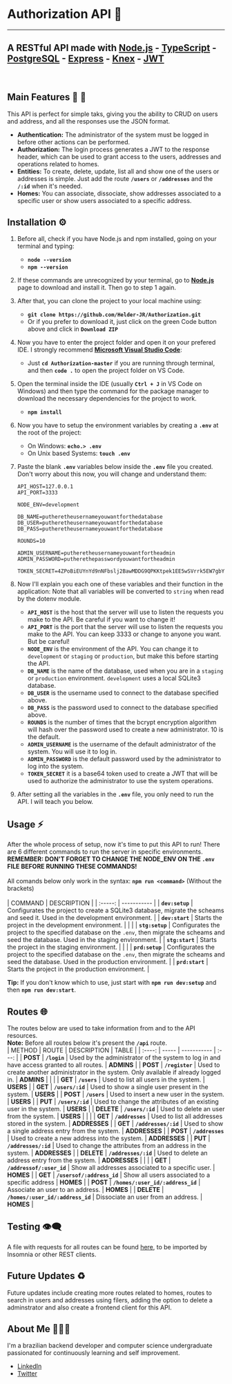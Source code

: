 # Authorization API 🔐
---
## A RESTful API made with [Node.js](https://nodejs.org/) - [TypeScript](https://www.typescriptlang.org/) - [PostgreSQL](https://www.postgresql.org/) - [Express](http://expressjs.com/) - [Knex](http://knexjs.org/) - [JWT](https://jwt.io/)
<br>

## Main Features 👥 🏡

This API is perfect for simple taks, giving you the ability to CRUD on users and address, and all the responses use the JSON format.
* **Authentication:** The administrator of the system must be logged in before other actions can be performed.
* **Authorization:** The login process generates a JWT to the response header, which can be used to grant access to the users, addresses and operations related to homes.
* **Entities:** To create, delete, update, list all and show one of the users or addresses is simple. Just add the route **`/users`** or **`/addresses`** and the **`/:id`** when it's needed.
* **Homes:** You can associate, dissociate, show addresses associated to a specific user or show users associated to a specific address.

## Installation ⚙
1. Before all, check if you have Node.js and npm installed, going on your terminal and typing:
    - **`node --version`**
    - **`npm --version`**
2. If these commands are unrecognized by your terminal, go to **[Node.js](https://nodejs.org/en/download/)** page to download and install it. Then go to step 1 again.
3. After that, you can clone the project to your local machine using:
    - **`git clone https://github.com/Helder-JR/Authorization.git`**
    - Or if you prefer to download it, just click on the green Code button above and click in **`Download ZIP`**
4. Now you have to enter the project folder and open it on your prefered IDE. I strongly recommend **[Microsoft Visual Studio Code](https://code.visualstudio.com/)**:
    - Just **`cd Authorization-master`** if you are running through terminal, and then **`code .`** to open the project folder on VS Code.
5. Open the terminal inside the IDE (usually **`Ctrl + J`** in VS Code on Windows) and then type the command for the package manager to download the necessary dependencies for the project to work.
    - **`npm install`**
6. Now you have to setup the environment variables by creating a **`.env`** at the root of the project:
    - On Windows: **`echo.> .env`**
    - On Unix based Systems: **`touch .env`**
7. Paste the blank **`.env`** variables below inside the **`.env`** file you created. Don't worry about this now, you will change and understand them:

    ```
    API_HOST=127.0.0.1
    API_PORT=3333

    NODE_ENV=development

    DB_NAME=putheretheusernameyouwantforthedatabase
    DB_USER=putheretheusernameyouwantforthedatabase
    DB_PASS=putheretheusernameyouwantforthedatabase

    ROUNDS=10

    ADMIN_USERNAME=putheretheusernameyouwantfortheadmin
    ADMIN_PASSWORD=putherethepasswordyouwantfortheadmin

    TOKEN_SECRET=4ZPoBiEUYnYd9nNFbslj2BawMDDG9QPKKtpek1EE5wSVrrk5EW7gbYEFJXHmM2PaWv6USy3VKdEBm+gG7imQtg==
    ```
8. Now I'll explain you each one of these variables and their function in the application: Note that all variables will be converted to `string` when read by the dotenv module.
    - **`API_HOST`** is the host that the server will use to listen the requests you make to the API. Be careful if you want to change it!
    - **`API_PORT`** is the port that the server will use to listen the requests you make to the API. You can keep 3333 or change to anyone you want. But be careful!
    - **`NODE_ENV`** is the environment of the API. You can change it to `development` or `staging` or `production`, but make this before starting the API.
    - **`DB_NAME`** is the name of the database, used when you are in a `staging` or `production` environment. `development` uses a local SQLite3 database.
    - **`DB_USER`** is the username used to connect to the database specified above.
    - **`DB_PASS`** is the password used to connect to the database specified above.
    - **`ROUNDS`** is the number of times that the bcrypt encryption algorithm will hash over the password used to create a new administrator. 10 is the default.
    - **`ADMIN_USERNAME`** is the username of the default administrator of the system. You will use it to log in.
    - **`ADMIN_PASSWORD`** is the default password used by the administrator to log into the system.
    - **`TOKEN_SECRET`** it is a base64 token used to create a JWT that will be used to authorize the administrator to use the system operations.
9. After setting all the variables in the **`.env`** file, you only need to run the API. I will teach you below.

## Usage ⚡
After the whole process of setup, now it's time to put this API to run! There are 6 different commands to run the server in specific environments.
<br>
**REMEMBER: DON'T FORGET TO CHANGE THE NODE_ENV ON THE `.env` FILE BEFORE RUNNING THESE COMMANDS!**
<br>
<br>
All comands below only work in the syntax: **`npm run <command>`** (Without the brackets)
<br>
<br>
| COMMAND | DESCRIPTION |
| :-----: | ----------- |
| **`dev:setup`** | Configurates the project to create a SQLite3 database, migrate the scheams and seed it. Used in the development environment. |
| **`dev:start`** | Starts the project in the development environment. |
|  |
| **`stg:setup`** | Configurates the project to the specified database on the `.env`, then migrate the scheams and seed the database. Used in the staging environment. |
| **`stg:start`** | Starts the project in the staging environment. |
|  |
| **`prd:setup`** | Configurates the project to the specified database on the `.env`, then migrate the scheams and seed the database. Used in the production environment. |
| **`prd:start`** | Starts the project in the production environment. |

**Tip:** If you don't know which to use, just start with **`npm run dev:setup`** and then **`npm run dev:start`**.

## Routes 🌐
The routes below are used to take information from and to the API resources.
<br>
**Note:** Before all routes below it's present the **`/api`** route.
<br>
| METHOD | ROUTE | DESCRIPTION | TABLE |
| :----: | ----- | ----------- | :---: |
| **POST** | **`/login`** | Used by the administrator of the system to log in and have access granted to all routes. | **ADMINS** |
| **POST** | **`/register`** | Used to create another administrator in the system. Only available if already logged in. | **ADMINS** |
|  |
| **GET** | **`/users`** | Used to list all users in the system. | **USERS** |
| **GET** | **`/users/:id`** | Used to show a single user present in the system. | **USERS** |
| **POST** | **`/users`** | Used to insert a new user in the system. | **USERS** |
| **PUT** | **`/users/:id`** | Used to change the attributes of an existing user in the system. | **USERS** |
| **DELETE** | **`/users/:id`** | Used to delete an user from the system. | **USERS** |
|  |
| **GET** | **`/addresses`** | Used to list all addresses stored in the system. | **ADDRESSES** |
| **GET** | **`/addresses/:id`** | Used to show a single address entry from the system. | **ADDRESSES** |
| **POST** | **`/addresses`** | Used to create a new address into the system. | **ADDRESSES** |
| **PUT** | **`/addresses/:id`** | Used to change the attributes from an address in the system. | **ADDRESSES** |
| **DELETE** | **`/addresses/:id`** | Used to delete an address entry from the system. | **ADDRESSES** |
|  |
| **GET** | **`/addressof/:user_id`** | Show all addresses associated to a specific user. | **HOMES** |
| **GET** | **`/usersof/:address_id`** | Show all users associated to a specific address | **HOMES** |
| **POST** | **`/homes/:user_id/:address_id`** | Associate an user to an address. | **HOMES** |
| **DELETE** | **`/homes/:user_id/:address_id`** | Dissociate an user from an address. | **HOMES** |

## Testing 👁‍🗨
A file with requests for all routes can be found [here](/api-requests.json), to be imported by Insomnia or other REST clients.

## Future Updates ♻
Future updates include creating more routes related to homes, routes to search in users and addresses using filers, adding the option to delete a adminstrator and also 
create a frontend client for this API.

## About Me 👨🏻‍💻
I'm a brazilian backend developer and computer science undergraduate passionated for continuously learning and self improvement.
<br>
- [LinkedIn](https://www.linkedin.com/in/heldercljr/)
- [Twitter](https://twitter.com/heldercljr)
